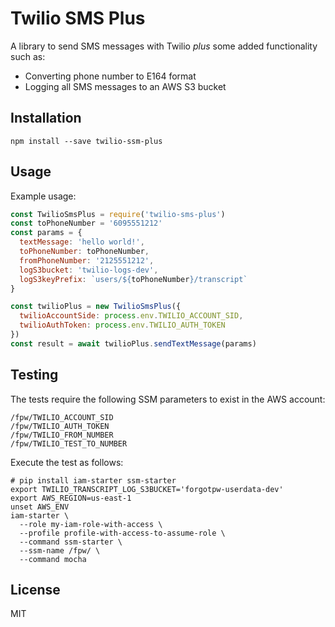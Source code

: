 # Twilio SMS Plus

A library to send SMS messages with Twilio *plus* some added functionality such as:

* Converting phone number to E164 format
* Logging all SMS messages to an AWS S3 bucket

## Installation

```shell
npm install --save twilio-ssm-plus
```

## Usage

Example usage:

```javascript
const TwilioSmsPlus = require('twilio-sms-plus')
const toPhoneNumber = '6095551212'
const params = {
  textMessage: 'hello world!',
  toPhoneNumber: toPhoneNumber,
  fromPhoneNumber: '2125551212',
  logS3bucket: 'twilio-logs-dev',
  logS3keyPrefix: `users/${toPhoneNumber}/transcript`
}

const twilioPlus = new TwilioSmsPlus({
  twilioAccountSide: process.env.TWILIO_ACCOUNT_SID,
  twilioAuthToken: process.env.TWILIO_AUTH_TOKEN
})
const result = await twilioPlus.sendTextMessage(params)
```

## Testing

The tests require the following SSM parameters to exist in the AWS account:

```
/fpw/TWILIO_ACCOUNT_SID
/fpw/TWILIO_AUTH_TOKEN
/fpw/TWILIO_FROM_NUMBER
/fpw/TWILIO_TEST_TO_NUMBER
```

Execute the test as follows:

```shell
# pip install iam-starter ssm-starter
export TWILIO_TRANSCRIPT_LOG_S3BUCKET='forgotpw-userdata-dev'
export AWS_REGION=us-east-1
unset AWS_ENV
iam-starter \
  --role my-iam-role-with-access \
  --profile profile-with-access-to-assume-role \
  --command ssm-starter \
  --ssm-name /fpw/ \
  --command mocha
```

## License

MIT
